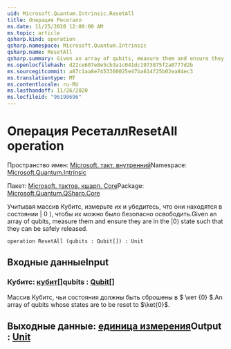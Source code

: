 ```yaml
---
uid: Microsoft.Quantum.Intrinsic.ResetAll
title: Операция Ресеталл
ms.date: 11/25/2020 12:00:00 AM
ms.topic: article
qsharp.kind: operation
qsharp.namespace: Microsoft.Quantum.Intrinsic
qsharp.name: ResetAll
qsharp.summary: Given an array of qubits, measure them and ensure they are in the |0⟩ state such that they can be safely released.
ms.openlocfilehash: d22ce607e8e5cb3a1c041dc1973875f2a0777d2b
ms.sourcegitcommit: a87c1aa8e7453360025e47ba614f25b02ea84ec3
ms.translationtype: MT
ms.contentlocale: ru-RU
ms.lasthandoff: 11/26/2020
ms.locfileid: "96198696"
---
```

# <a name="resetall-operation"></a><span data-ttu-id="02122-102">Операция Ресеталл</span><span class="sxs-lookup"><span data-stu-id="02122-102">ResetAll operation</span></span>

<span data-ttu-id="02122-103">Пространство имен: [Microsoft. такт. внутренний](xref:Microsoft.Quantum.Intrinsic)</span><span class="sxs-lookup"><span data-stu-id="02122-103">Namespace: [Microsoft.Quantum.Intrinsic](xref:Microsoft.Quantum.Intrinsic)</span></span>

<span data-ttu-id="02122-104">Пакет: [Microsoft. тактов. кшарп. Core](https://nuget.org/packages/Microsoft.Quantum.QSharp.Core)</span><span class="sxs-lookup"><span data-stu-id="02122-104">Package: [Microsoft.Quantum.QSharp.Core](https://nuget.org/packages/Microsoft.Quantum.QSharp.Core)</span></span>


<span data-ttu-id="02122-105">Учитывая массив Кубитс, измерьте их и убедитесь, что они находятся в состоянии | 0 ⟩, чтобы их можно было безопасно освободить.</span><span class="sxs-lookup"><span data-stu-id="02122-105">Given an array of qubits, measure them and ensure they are in the |0⟩ state such that they can be safely released.</span></span>

```qsharp
operation ResetAll (qubits : Qubit[]) : Unit
```


## <a name="input"></a><span data-ttu-id="02122-106">Входные данные</span><span class="sxs-lookup"><span data-stu-id="02122-106">Input</span></span>

### <a name="qubits--qubit"></a><span data-ttu-id="02122-107">Кубитс: [кубит](xref:microsoft.quantum.lang-ref.qubit)[]</span><span class="sxs-lookup"><span data-stu-id="02122-107">qubits : [Qubit](xref:microsoft.quantum.lang-ref.qubit)[]</span></span>

<span data-ttu-id="02122-108">Массив Кубитс, чьи состояния должны быть сброшены в $ \кет {0} $.</span><span class="sxs-lookup"><span data-stu-id="02122-108">An array of qubits whose states are to be reset to $\ket{0}$.</span></span>



## <a name="output--unit"></a><span data-ttu-id="02122-109">Выходные данные: [единица измерения](xref:microsoft.quantum.lang-ref.unit)</span><span class="sxs-lookup"><span data-stu-id="02122-109">Output : [Unit](xref:microsoft.quantum.lang-ref.unit)</span></span>

